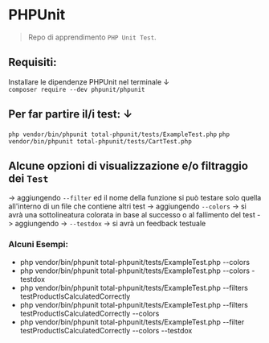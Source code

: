 # PHPUnit
> Repo di apprendimento `PHP Unit Test`.

## Requisiti:
Installare le dipendenze PHPUnit nel terminale ↓<br>
`composer require --dev phpunit/phpunit`

## Per far partire il/i test: ↓
        
`php vendor/bin/phpunit total-phpunit/tests/ExampleTest.php`
`php vendor/bin/phpunit total-phpunit/tests/CartTest.php`

## Alcune opzioni di visualizzazione e/o filtraggio dei `Test`
-> aggiungendo `--filter` ed il nome della funzione si può testare solo quella all'interno di un file che contiene altri test
-> aggiungendo `--colors` -> si avrà una sottolineatura colorata in base al successo o al fallimento del test
-> aggiungendo -> `--testdox` -> si avrà un feedback testuale


### Alcuni Esempi:
<ul>
  <li>php vendor/bin/phpunit total-phpunit/tests/ExampleTest.php --colors</li>
  <li>php vendor/bin/phpunit total-phpunit/tests/ExampleTest.php --colors -testdox</li>
  <li>php vendor/bin/phpunit total-phpunit/tests/ExampleTest.php --filters</li>testProductIsCalculatedCorrectly</li>
  <li>php vendor/bin/phpunit total-phpunit/tests/ExampleTest.php --filters testProductIsCalculatedCorrectly --colors</li>
  <li>php vendor/bin/phpunit total-phpunit/tests/ExampleTest.php --filter testProductIsCalculatedCorrectly --colors --testdox</li>
</ul>